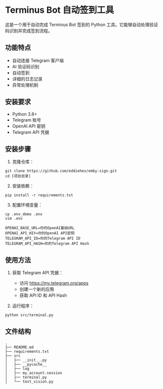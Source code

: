 # Terminus Bot 自动签到工具

这是一个用于自动完成 Terminus Bot 签到的 Python 工具。它能够自动处理验证码识别并完成签到流程。

## 功能特点

- 自动连接 Telegram 客户端
- AI 验证码识别
- 自动签到
- 详细的日志记录
- 异常处理机制

## 安装要求

- Python 3.8+
- Telegram 账号
- OpenAI API 密钥
- Telegram API 凭据

## 安装步骤

1. 克隆仓库： 
```shell
git clone https://github.com/eddiehex/emby-sign.git
cd [项目目录]
```

2. 安装依赖：
```shell
pip install -r requirements.txt
```

3. 配置环境变量：
```shell
cp .env_demo .env
vim .env
``` 

```plaintext
OPENAI_BASE_URL=你的OpenAI基础URL
OPENAI_API_KEY=你的OpenAI API密钥
TELEGRAM_API_ID=你的Telegram API ID
TELEGRAM_API_HASH=你的Telegram API Hash
```

## 使用方法

1. 获取 Telegram API 凭据：
   - 访问 https://my.telegram.org/apps
   - 创建一个新的应用
   - 获取 API ID 和 API Hash

2. 运行程序：
```shell
python src/terminal.py
```

## 文件结构
```
.
├── README.md
├── requirements.txt
├── src
│   ├── __init__.py
│   ├── __pycache__
│   ├── log
│   ├── my_account.session
│   ├── terminal.py
│   └── test_vision.py
```
